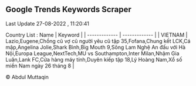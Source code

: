 

## Google Trends Keywords Scraper 
 
Last Update 27-08-2022 , 11:20:41

Country List :
 Name  | Keyword |
| ------------- | ------------- |
| VIETNAM | Lazio,Eugene,Chồng cũ vợ cũ người yêu cũ tập 35,Fofana,Chung kết LCK,Cá mập,Angelina Jolie,Shark Bình,Big Mouth 9,Sông Lam Nghệ An đấu với Hà Nội,Europa League,NextTech,MU vs Southampton,Inter Milan,Nhậm Gia Luân,Lank FC,Cửa hàng máy tính,Duyên kiếp tập 18,Lý Hoàng Nam,Xổ số miền Nam ngày 26 tháng 8 |



© Abdul Muttaqin 
